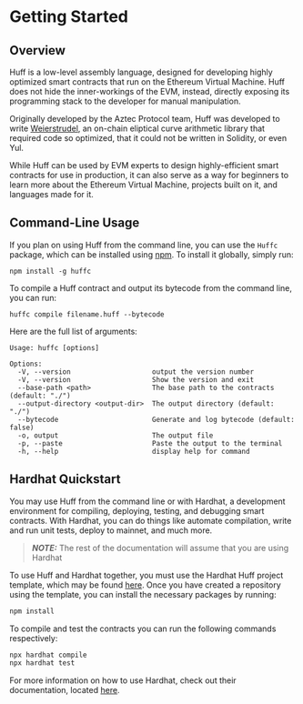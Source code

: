 # Getting Started

## Overview

Huff is a low-level assembly language, designed for developing highly optimized smart contracts that run on the Ethereum Virtual Machine. Huff does not hide the inner-workings of the EVM, instead, directly exposing its programming stack to the developer for manual manipulation.

Originally developed by the Aztec Protocol team, Huff was developed to write [Weierstrudel](https://github.com/AztecProtocol/weierstrudel/tree/master/huff_modules), an on-chain eliptical curve arithmetic library that required code so optimized, that it could not be written in Solidity, or even Yul.

While Huff can be used by EVM experts to design highly-efficient smart contracts for use in production, it can also serve as a way for beginners to learn more about the Ethereum Virtual Machine, projects built on it, and languages made for it.

## Command-Line Usage

If you plan on using Huff from the command line, you can use the `Huffc` package, which can be installed using [npm](https://docs.npmjs.com/downloading-and-installing-node-js-and-npm). To install it globally, simply run:

```shell
npm install -g huffc
```

To compile a Huff contract and output its bytecode from the command line, you can run:

```shell
huffc compile filename.huff --bytecode
```

Here are the full list of arguments:

```plaintext
Usage: huffc [options]

Options:
  -V, --version                    output the version number
  -V, --version                    Show the version and exit
  --base-path <path>               The base path to the contracts (default: "./")
  --output-directory <output-dir>  The output directory (default: "./")
  --bytecode                       Generate and log bytecode (default: false)
  -o, output                       The output file
  -p, --paste                      Paste the output to the terminal
  -h, --help                       display help for command
```

## Hardhat Quickstart

You may use Huff from the command line or with Hardhat, a development environment for compiling, deploying, testing, and debugging smart contracts. With Hardhat, you can do things like automate compilation, write and run unit tests, deploy to mainnet, and much more.

> **_NOTE:_** The rest of the documentation will assume that you are using Hardhat

To use Huff and Hardhat together, you must use the Hardhat Huff project template, which may be found [here](https://github.com/JetJadeja/huff-project-template). Once you have created a repository using the template, you can install the necessary packages by running:

```sh
npm install
```

To compile and test the contracts you can run the following commands respectively:

```sh
npx hardhat compile
npx hardhat test
```

For more information on how to use Hardhat, check out their documentation, located [here](https://hardhat.org/getting-started/).
